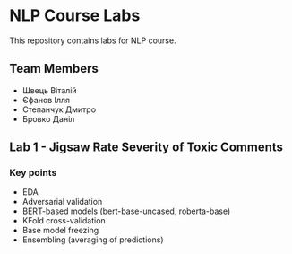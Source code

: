 # NLP Course Labs
This repository contains labs for NLP course.

## Team Members
- Швець Віталій
- Єфанов Ілля
- Степанчук Дмитро
- Бровко Даніл

## Lab 1 - Jigsaw Rate Severity of Toxic Comments
### Key points
- EDA
- Adversarial validation
- BERT-based models (bert-base-uncased, roberta-base)
- KFold cross-validation
- Base model freezing
- Ensembling (averaging of predictions)